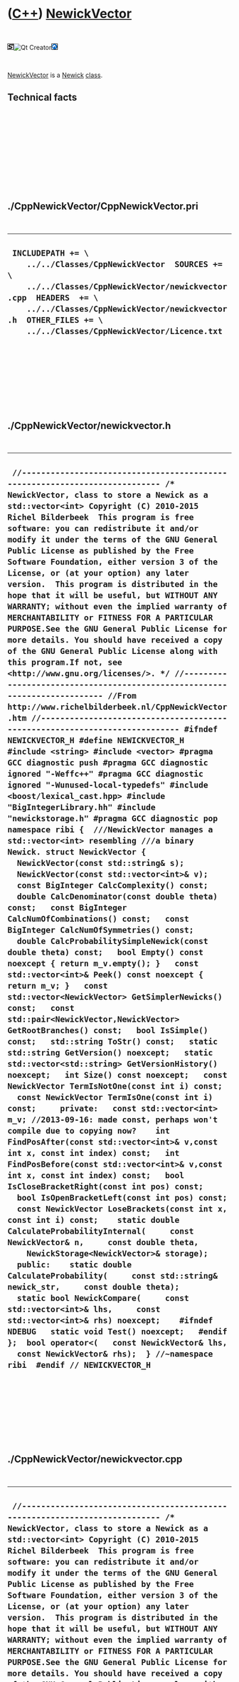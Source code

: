
 

 

 

 

 

([C++](Cpp.md)) [NewickVector](CppNewickVector.md)
====================================================

 

![STL](PicStl.png)![Qt
Creator](PicQtCreator.png)![Lubuntu](PicLubuntu.png)

 

[NewickVector](CppNewickVector.md) is a [Newick](CppNewick.md)
[class](CppClass.md).

Technical facts
---------------

 

 

 

 

 

 

./CppNewickVector/CppNewickVector.pri
-------------------------------------

 

  --------------------------------------------------------------------------------------------------------------------------------------------------------------------------------------------------------------------------------------------------------
  ` INCLUDEPATH += \     ../../Classes/CppNewickVector  SOURCES += \     ../../Classes/CppNewickVector/newickvector.cpp  HEADERS  += \     ../../Classes/CppNewickVector/newickvector.h  OTHER_FILES += \     ../../Classes/CppNewickVector/Licence.txt`
  --------------------------------------------------------------------------------------------------------------------------------------------------------------------------------------------------------------------------------------------------------

 

 

 

 

 

./CppNewickVector/newickvector.h
--------------------------------

 

  ---------------------------------------------------------------------------------------------------------------------------------------------------------------------------------------------------------------------------------------------------------------------------------------------------------------------------------------------------------------------------------------------------------------------------------------------------------------------------------------------------------------------------------------------------------------------------------------------------------------------------------------------------------------------------------------------------------------------------------------------------------------------------------------------------------------------------------------------------------------------------------------------------------------------------------------------------------------------------------------------------------------------------------------------------------------------------------------------------------------------------------------------------------------------------------------------------------------------------------------------------------------------------------------------------------------------------------------------------------------------------------------------------------------------------------------------------------------------------------------------------------------------------------------------------------------------------------------------------------------------------------------------------------------------------------------------------------------------------------------------------------------------------------------------------------------------------------------------------------------------------------------------------------------------------------------------------------------------------------------------------------------------------------------------------------------------------------------------------------------------------------------------------------------------------------------------------------------------------------------------------------------------------------------------------------------------------------------------------------------------------------------------------------------------------------------------------------------------------------------------------------------------------------------------------------------------------------------------------------------------------------------------------------------------------------------------------------------------------------------------------------------------------------------------------------------------------------------------------------------------------------------------------------------------------------------------------------------------------------------------------------------------------------------------------------------------------------------------------------------------------------------------------------------------------------------------------------------------------------------------------------------------------------------------------------------------------------------------------------------------------------------------------------------------------------------------------------
  ` //--------------------------------------------------------------------------- /* NewickVector, class to store a Newick as a std::vector<int> Copyright (C) 2010-2015 Richel Bilderbeek  This program is free software: you can redistribute it and/or modify it under the terms of the GNU General Public License as published by the Free Software Foundation, either version 3 of the License, or (at your option) any later version.  This program is distributed in the hope that it will be useful, but WITHOUT ANY WARRANTY; without even the implied warranty of MERCHANTABILITY or FITNESS FOR A PARTICULAR PURPOSE.See the GNU General Public License for more details. You should have received a copy of the GNU General Public License along with this program.If not, see <http://www.gnu.org/licenses/>. */ //--------------------------------------------------------------------------- //From http://www.richelbilderbeek.nl/CppNewickVector.htm //--------------------------------------------------------------------------- #ifndef NEWICKVECTOR_H #define NEWICKVECTOR_H  #include <string> #include <vector> #pragma GCC diagnostic push #pragma GCC diagnostic ignored "-Weffc++" #pragma GCC diagnostic ignored "-Wunused-local-typedefs" #include <boost/lexical_cast.hpp> #include "BigIntegerLibrary.hh" #include "newickstorage.h" #pragma GCC diagnostic pop  namespace ribi {  ///NewickVector manages a std::vector<int> resembling ///a binary Newick. struct NewickVector {   NewickVector(const std::string& s);   NewickVector(const std::vector<int>& v);    const BigInteger CalcComplexity() const;   double CalcDenominator(const double theta) const;   const BigInteger CalcNumOfCombinations() const;   const BigInteger CalcNumOfSymmetries() const;   double CalcProbabilitySimpleNewick(const double theta) const;   bool Empty() const noexcept { return m_v.empty(); }   const std::vector<int>& Peek() const noexcept { return m_v; }   const std::vector<NewickVector> GetSimplerNewicks() const;   const std::pair<NewickVector,NewickVector> GetRootBranches() const;   bool IsSimple() const;   std::string ToStr() const;   static std::string GetVersion() noexcept;   static std::vector<std::string> GetVersionHistory() noexcept;   int Size() const noexcept;   const NewickVector TermIsNotOne(const int i) const;   const NewickVector TermIsOne(const int i) const;     private:   const std::vector<int> m_v; //2013-09-16: made const, perhaps won't compile due to copying now?    int FindPosAfter(const std::vector<int>& v,const int x, const int index) const;   int FindPosBefore(const std::vector<int>& v,const int x, const int index) const;   bool IsCloseBracketRight(const int pos) const;   bool IsOpenBracketLeft(const int pos) const;   const NewickVector LoseBrackets(const int x, const int i) const;    static double CalculateProbabilityInternal(     const NewickVector& n,     const double theta,     NewickStorage<NewickVector>& storage);     public:    static double CalculateProbability(     const std::string& newick_str,     const double theta);     static bool NewickCompare(     const std::vector<int>& lhs,     const std::vector<int>& rhs) noexcept;    #ifndef NDEBUG   static void Test() noexcept;   #endif  };  bool operator<(   const NewickVector& lhs,   const NewickVector& rhs);  } //~namespace ribi  #endif // NEWICKVECTOR_H`
  ---------------------------------------------------------------------------------------------------------------------------------------------------------------------------------------------------------------------------------------------------------------------------------------------------------------------------------------------------------------------------------------------------------------------------------------------------------------------------------------------------------------------------------------------------------------------------------------------------------------------------------------------------------------------------------------------------------------------------------------------------------------------------------------------------------------------------------------------------------------------------------------------------------------------------------------------------------------------------------------------------------------------------------------------------------------------------------------------------------------------------------------------------------------------------------------------------------------------------------------------------------------------------------------------------------------------------------------------------------------------------------------------------------------------------------------------------------------------------------------------------------------------------------------------------------------------------------------------------------------------------------------------------------------------------------------------------------------------------------------------------------------------------------------------------------------------------------------------------------------------------------------------------------------------------------------------------------------------------------------------------------------------------------------------------------------------------------------------------------------------------------------------------------------------------------------------------------------------------------------------------------------------------------------------------------------------------------------------------------------------------------------------------------------------------------------------------------------------------------------------------------------------------------------------------------------------------------------------------------------------------------------------------------------------------------------------------------------------------------------------------------------------------------------------------------------------------------------------------------------------------------------------------------------------------------------------------------------------------------------------------------------------------------------------------------------------------------------------------------------------------------------------------------------------------------------------------------------------------------------------------------------------------------------------------------------------------------------------------------------------------------------------------------------------------------------------------------

 

 

 

 

 

./CppNewickVector/newickvector.cpp
----------------------------------

 

  -------------------------------------------------------------------------------------------------------------------------------------------------------------------------------------------------------------------------------------------------------------------------------------------------------------------------------------------------------------------------------------------------------------------------------------------------------------------------------------------------------------------------------------------------------------------------------------------------------------------------------------------------------------------------------------------------------------------------------------------------------------------------------------------------------------------------------------------------------------------------------------------------------------------------------------------------------------------------------------------------------------------------------------------------------------------------------------------------------------------------------------------------------------------------------------------------------------------------------------------------------------------------------------------------------------------------------------------------------------------------------------------------------------------------------------------------------------------------------------------------------------------------------------------------------------------------------------------------------------------------------------------------------------------------------------------------------------------------------------------------------------------------------------------------------------------------------------------------------------------------------------------------------------------------------------------------------------------------------------------------------------------------------------------------------------------------------------------------------------------------------------------------------------------------------------------------------------------------------------------------------------------------------------------------------------------------------------------------------------------------------------------------------------------------------------------------------------------------------------------------------------------------------------------------------------------------------------------------------------------------------------------------------------------------------------------------------------------------------------------------------------------------------------------------------------------------------------------------------------------------------------------------------------------------------------------------------------------------------------------------------------------------------------------------------------------------------------------------------------------------------------------------------------------------------------------------------------------------------------------------------------------------------------------------------------------------------------------------------------------------------------------------------------------------------------------------------------------------------------------------------------------------------------------------------------------------------------------------------------------------------------------------------------------------------------------------------------------------------------------------------------------------------------------------------------------------------------------------------------------------------------------------------------------------------------------------------------------------------------------------------------------------------------------------------------------------------------------------------------------------------------------------------------------------------------------------------------------------------------------------------------------------------------------------------------------------------------------------------------------------------------------------------------------------------------------------------------------------------------------------------------------------------------------------------------------------------------------------------------------------------------------------------------------------------------------------------------------------------------------------------------------------------------------------------------------------------------------------------------------------------------------------------------------------------------------------------------------------------------------------------------------------------------------------------------------------------------------------------------------------------------------------------------------------------------------------------------------------------------------------------------------------------------------------------------------------------------------------------------------------------------------------------------------------------------------------------------------------------------------------------------------------------------------------------------------------------------------------------------------------------------------------------------------------------------------------------------------------------------------------------------------------------------------------------------------------------------------------------------------------------------------------------------------------------------------------------------------------------------------------------------------------------------------------------------------------------------------------------------------------------------------------------------------------------------------------------------------------------------------------------------------------------------------------------------------------------------------------------------------------------------------------------------------------------------------------------------------------------------------------------------------------------------------------------------------------------------------------------------------------------------------------------------------------------------------------------------------------------------------------------------------------------------------------------------------------------------------------------------------------------------------------------------------------------------------------------------------------------------------------------------------------------------------------------------------------------------------------------------------------------------------------------------------------------------------------------------------------------------------------------------------------------------------------------------------------------------------------------------------------------------------------------------------------------------------------------------------------------------------------------------------------------------------------------------------------------------------------------------------------------------------------------------------------------------------------------------------------------------------------------------------------------------------------------------------------------------------------------------------------------------------------------------------------------------------------------------------------------------------------------------------------------------------------------------------------------------------------------------------------------------------------------------------------------------------------------------------------------------------------------------------------------------------------------------------------------------------------------------------------------------------------------------------------------------------------------------------------------------------------------------------------------------------------------------------------------------------------------------------------------------------------------------------------------------------------------------------------------------------------------------------------------------------------------------------------------------------------------------------------------------------------------------------------------------------------------------------------------------------------------------------------------------------------------------------------------------------------------------------------------------------------------------------------------------------------------------------------------------------------------------------------------------------------------------------------------------------------------------------------------------------------------------------------------------------------------------------------------------------------------------------------------------------------------------------------------------------------------------------------------------------------------------------------------------------------------------------------------------------------------------------------------------------------------------------------------------------------------------------------------------------------------------------------------------------------------------------------------------------------------------------------------------------------------------------------------------------------------------------------------------------------------------------------------------------------------------------------------------------------------------------------------------------------------------------------------------------------------------------------------------------------------------------------------------------------------------------------------------------------------------------------------------------------------------------------------------------------------------------------------------------------------------------------------------------------------------------------------------------------------------------------------------------------------------------------------------------------------------------------------------------------------------------------------------------------------------------------------------------------------------------------------------------------------------------------------------------------------------------------------------------------------------------------------------------------------------------------------------------------------------------------------------------------------------------------------------------------------------------------------------------------------------------------------------------------------------------------------------------------------------------------------------------------------------------------------------------------------------------------------------------------------------------------------------------------------------------------------------------------------------------------------------------------------------------------------------------------------------------------------------------------------------------------------------------------------------------------------------------------------------------------------------------------------------------------------------------------------------------------------------------------------------------------------------------------------------------------------------------------------------------------------------------------------------------------------------------------------------------------------------------------------------------------------------------------------------------------------------------------------------------------------------------------------------------------------------------------------------------------------------------------------------------------------------------------------------------------------------------------------------------------------------------------------------------------------------------------------------------------------------------------------------------------------------------------------------------------------------------------------------------------------------------------------------------------------------------------------------------------------------------------------------------------------------------------------------------------------------------------------------------------------------------------------------------------------------------------------------------------------------------------------------------------------------------------------------------------------------------------------------------------------------------------------------------------------------------------------------------------------------------------------------------------------------------------------------------------------------------------------------------------------------------------------------------------------------------------------------------------------------------------------------------------------------------------------------------------------------------------------------------------------------------------------------------------------------------------------------------------------------------------------------------------------------------------------------------------------------------------------------------------------------------------------------------------------------------------------------------------------------------------------------------------------------------------------------------------------------------------------------------------------------------------------------------------------------------------------------------------------------------------------------------------------------------------------------------------------------------------------------------------------------------------------------------------------------------------------------------------------------------------------------------------------------------------------------------------------------------------------------------------------------------------------------------------------------------------------------------------------------------------------------------------------------------------------------------------------------------------------------------------------------------------------------------------------------------------------------------------------------------------------------------------------------------------------------------------------------------------------------------------------------------------------------------------------------------------------------------------------------------------------------------------------------------------------------------------------------------------------------------------------------------------------------------------------------------------------------------------------------------------------------------------------------------------------------------------------------------------------------------------------------------------------------------------------------------------------------------------------------------------------------------------------------------------------------------------------------------------------------------------------------------------------------------------------------------------------------------------------------------------------------------------------------------------------------------------------------------------------------------------------------------------------------------------------------------------------------------------------------------------------------------------------------------------------------------------------------------------------------------------------------------------------------------------------------------------------------------------------------------------------------------------------------------------------------------------------------------------------------------------------------------------------------------------------------------------------------------------------------------------------------------------------------------------------------------------------------------------------------------------------------------------------------------------------------------------------------------------------------------------------------------------------------------------------------------------------------------------------------------------------------------------------------------------------------------------------------------------------------------------------------------------------------------------------------------------------------------------------------------------------------------------------------------------------------------------------------------------------------------------------------------------------------------------------------------------------------------------------------------------------------------------------------------------------------------------------------------------------------------------------------------------------------------------------------------------------------------------------------------------------------------------------------------------------------------------------------------------------------------------------------------------------------------------------------------------------------------------------------------------------------------------------------------------------------------------------------------------------------------------------------------------------------------------------------------------------------------------------------------------------------------------------------------------------------------------------------------------------------------------------------------------------------------------------------------------------------------------------------------------------------------------------------------------------------------------------------------------------------------------------------------------------------------------------------------------------------------------------------------------------------------------------------------------------------------------------------------------------------------------------------------------------------------------------------------------------------------------------------------------------------------------------------------------------------------------------------------------------------------------------------------------------------------------------------------------------------------------------------------------------------------------------------------------------------------------------------------------------------------------------------------------------------------------------------------------------------------------------------------------------------------------------------------------------------------------------------------------------------------------------------------------------------------------------------------------------------------------------------------------------------------------------------------------------------------------------------------------------------------------------------------------------------------------------------------------------------------------------------------------------------------------------------------------------------------------------------------------------------------------------------------------------------------------------------------------------------------------------------------------------------------------------------------------------------------------------------------------------------------------------------------------------------------------------------------------------------------------------------------------------------------------------------------------------------------------------------------------------------------------------------------------------------------------------------------------------------------------------------------------------------------------------------------------------------------------------------------------------------------------------------------------------------------------------------------------------------------------------------------------------------------------------------------------------------------------------------------------------------------------------------------------------------------------------------------------------------------------------------------------------------------------------------------------------------------------------------------------------------------------------------------------------------------------------------------------------------------------------------------------------------------------------------------------------------------------------------------------------------------------------------------------------------------------------------------------------------------------------------------------------------------------------------------------------------------------------------------------------------------------------------------------------------------------------------------------------------------------------------------------------------------------------------------------------------------------------------------------------------------------------------------------------------------------------------------------------------------------------------------------------------------------------------------------------------------------------------------------------------------------------------------------------------------------------------------------------------------------------------------------------------------------------------------------------------------------------------------------------------------------------------------------------------------------------------------------------------------------------------------------------------------------------------------------------------------------------------------------------------------------------------------------------------------------------------------------------------------------------------------------------------------------------------------------------------------------------------------------------------------------------------------------------------------------------------------------------------------------------------------------------------------------------------------------------------------------------------------------------------------------------------------------------------------------------------------------------------------------------------------------------------------------------------------------------------------------------------------------------------------------------------------------------------------------------------------------------------------------------------------------------------------------------------------------------------------------------------------------------------------------------------------------------------------------------------------------------------------------------------------------------------------------------------------------------------------------------------------------------------------------------------------------------------------------------------------------------------------------------------------------------------------------------------------------------------------------------------------------------------------------------------------------------------------------------------------------------------------------------------------------------------------------------------------------------------------------------------------------------------------------------------------------------------------------------------------------------------------------------------------------------------------------------------------------------------------------------------------------------------------------------------------------------------------------------------------------------------------------------------------------------------------------------------------------------------------------------------------------------------------------------------------------------------------------------------------------------------------------------------------------------------------------------------------------------------------------------------------------------------------------------------------------------------------------------------------------------------------------------------------------------------------------------------------------------------------------------------------------------------------------------------------------------------------------------------------------------------------------------------------------------------------------------------------------------------------------------------------------------------------------------------------------------------------------------------------------------------------------------------------------------------------------------------------------------------------------------------------------------------------------------------------------------------------------------------------------------------------------------------------------------------------------------------------------------------------------------------------------------------------------------------------------------------------------------------------------------------------------------------------------------------------------------------------------------------------------------------------------------------------------------------------------------------------------------------------------------------------------------------------------------------------------------------------------------------------------------------------------------------------------------------------------------------------------------------------------------------------------------------------------------------------------------------------
  ` //--------------------------------------------------------------------------- /* NewickVector, class to store a Newick as a std::vector<int> Copyright (C) 2010-2015 Richel Bilderbeek  This program is free software: you can redistribute it and/or modify it under the terms of the GNU General Public License as published by the Free Software Foundation, either version 3 of the License, or (at your option) any later version.  This program is distributed in the hope that it will be useful, but WITHOUT ANY WARRANTY; without even the implied warranty of MERCHANTABILITY or FITNESS FOR A PARTICULAR PURPOSE.See the GNU General Public License for more details. You should have received a copy of the GNU General Public License along with this program.If not, see <http://www.gnu.org/licenses/>. */ //--------------------------------------------------------------------------- //From http://www.richelbilderbeek.nl/CppNewickVector.htm //--------------------------------------------------------------------------- #pragma GCC diagnostic push #pragma GCC diagnostic ignored "-Weffc++" #pragma GCC diagnostic ignored "-Wunused-local-typedefs" #include "newickvector.h"  #include <algorithm> #include <cassert> #include <deque> #include <iostream> #include <functional> #include <map> #include <numeric> #include <stdexcept> #include <string> #include <sstream> #include <vector>  #include <boost/numeric/conversion/cast.hpp>  #include <boost/lexical_cast.hpp>  #include "BigIntegerLibrary.hh"  #include "fuzzy_equal_to.h" #include "newick.h" #include "testtimer.h" #include "trace.h"  #pragma GCC diagnostic pop  ribi::NewickVector::NewickVector(const std::string& s)   : m_v{Newick().StringToNewick(s)} {   #ifndef NDEBUG   Test();   #endif   assert(Newick().IsNewick(s));   //Can this be added?   //assert(m_v.empty() || Newick().IsNewick(m_v)); }  ribi::NewickVector::NewickVector(const std::vector<int>& v)   : m_v{v} {   #ifndef NDEBUG   Test();   #endif   assert(m_v.empty() || Newick().IsNewick(m_v)); }  const BigInteger ribi::NewickVector::CalcComplexity() const {   return Newick().CalcComplexity(m_v); }  double ribi::NewickVector::CalcDenominator(const double theta) const {   return Newick().CalcDenominator(Peek(),theta); }  const BigInteger ribi::NewickVector::CalcNumOfCombinations() const {   assert(Newick().IsNewick(m_v));   return Newick().CalcNumOfCombinationsBinary(m_v); }  const BigInteger ribi::NewickVector::CalcNumOfSymmetries() const {   assert(Newick().IsNewick(m_v));   assert(Newick().IsBinaryNewick(m_v));   return Newick().CalcNumOfSymmetriesBinary(m_v); }  double ribi::NewickVector::CalculateProbability(   const std::string& newick_str,   const double theta) {   assert(Newick().IsNewick(newick_str));   assert(theta > 0.0);   NewickVector newick(newick_str);   NewickStorage<NewickVector> storage(newick);   return CalculateProbabilityInternal(     newick,     theta,     storage); }  double ribi::NewickVector::CalculateProbabilityInternal(   const NewickVector& n,   const double theta,   NewickStorage<NewickVector>& storage) {   while(1)   {     //Is n already known?     {       const double p = storage.Find(n);       if (p!=0.0)       {         return p;       }     }      //Check for simple phylogeny     if (n.IsSimple())     {       const double p = n.CalcProbabilitySimpleNewick(theta);       storage.Store(n,p);       return p;     }     //Complex     //Generate other Newicks and their coefficients     std::vector<double> coefficients;     std::vector<NewickVector> newicks;     {       const double d = n.CalcDenominator(theta);       #ifdef DEBUG_NEWICKVECTOR_CALCULATEPROBABILITYINTERNAL       TRACE("Denominator for "         + n.ToStr()         + " = "         + boost::lexical_cast<std::string>(d));       #endif       typedef std::pair<std::vector<int>,int> NewickFrequencyPair;       const std::vector<NewickFrequencyPair> newick_freqs         = Newick().GetSimplerNewicksFrequencyPairs(n.Peek());       for(const NewickFrequencyPair& p: newick_freqs)       {         const int frequency = p.second;         assert(frequency > 0);         if (frequency == 1)         {           newicks.push_back(p.first);           coefficients.push_back(theta / d);         }         else         {           const double f_d = static_cast<double>(frequency);           newicks.push_back(p.first);           coefficients.push_back( (f_d*(f_d-1.0)) / d);         }         #ifdef DEBUG_NEWICKVECTOR_CALCULATEPROBABILITYINTERNAL         TRACE("NewickVector "           + Newick::NewickToString(p.first)           + " has coefficient "           + boost::lexical_cast<std::string>(coefficients.back()));         #endif       }     }     //Ask help about these new Newicks     {       const int sz = newicks.size();       assert(newicks.size() == coefficients.size() );       double p = 0.0;       for (int i=0; i!=sz; ++i)       {         //Recursive function call         p+=(coefficients[i] * CalculateProbabilityInternal(newicks[i],theta,storage));       }       storage.Store(n,p);       return p;     }   } }  double ribi::NewickVector::CalcProbabilitySimpleNewick(const double theta) const {   assert(Newick().IsSimple(m_v));   assert(theta > 0.0);   return Newick().CalcProbabilitySimpleNewick(m_v,theta); }  int ribi::NewickVector::FindPosAfter(const std::vector<int>& v,const int x, const int index) const {   const int sz = v.size();   for (int i=index; i!=sz; ++i)   {     assert(i >= 0);     assert(i < sz);     if (v[i]==x) return i;   }   return sz; }  int ribi::NewickVector::FindPosBefore(const std::vector<int>& v,const int x, const int index) const {    for (int i=index; i!=-1; --i)   {     #ifndef NDEBUG     const int sz = static_cast<int>(v.size());     assert(i >= 0);     assert(i < sz);     #endif     if (v[i]==x) return i;   }   return -1; }  const std::vector<ribi::NewickVector> ribi::NewickVector::GetSimplerNewicks() const {   assert(Newick().IsNewick(m_v));   const std::vector<std::vector<int> > v     = Newick().GetSimplerBinaryNewicks(m_v);   std::vector<NewickVector> w(std::begin(v),std::end(v));   return w; }  const std::pair<ribi::NewickVector,ribi::NewickVector> ribi::NewickVector::GetRootBranches() const {   assert(Newick().IsNewick(m_v));   std::pair<std::vector<int>,std::vector<int> > p     = Newick().GetRootBranchesBinary(m_v);   return p; }  std::string ribi::NewickVector::GetVersion() noexcept {   return "2.1"; }  std::vector<std::string> ribi::NewickVector::GetVersionHistory() noexcept {   return {     "2009-06-01: Version 1.0: Initial version",     "2010-08-10: Version 1.1: Major architectural revision",     "2011-02-20: Version 1.2: Removed helper functions from global namespace",     "2011-02-22: Version 2.0: Changed file management",     "2011-04-08: Version 2.1: fixed error forgiven by G++, but fatal for i686-pc-mingw32-qmake"   }; }   bool ribi::NewickVector::IsCloseBracketRight(const int pos) const {   const int sz = m_v.size();    assert(pos >= 0);   assert(pos < sz);   assert(m_v[pos]==1);    for (int i=pos+1; i!=sz; ++i) //+1 because v[pos]==1   {     const int x = m_v[i];     if (x == Newick::bracket_close) return true;     if (x == Newick::bracket_open) return false;   }   //There will always be a final closing bracket at the right   // that is not stored in a SortedNewickVector's std::vector   return true; }  bool ribi::NewickVector::IsOpenBracketLeft(const int pos) const {   assert(pos >= 0);   assert(pos < static_cast<int>(m_v.size()));   assert(m_v[pos]==1);    for (int i=pos-1; i!=-1; --i) //-1, because v[pos]==1   {     const int x = m_v[i];     if (x == Newick::bracket_open) return true;     if (x == Newick::bracket_close) return false;   }   //There will always be a trailing opening bracket at the left   // that is not stored in a SortedNewickVector's std::vector   return true; }  bool ribi::NewickVector::IsSimple() const {   return Newick().IsSimple(m_v); }  //Does the following conversions: // (5,(5,1)) -> (5,6) // (4,(5,1)) -> (4,6) // (4,(3,1)) -> (4,4) // (4,(1,1)) -> (4,2) // string_pos points at an index in the string current.newick after the '1' // For example, for (4,(3,1)) the string_pos equals 7 // num is the other value between brackets // For example, for (4,(3,1)) num will equal 3 // (5,(5,1)) -> (5,6) // -> sz = 9 // -> bracket_open_pos  = 3 // -> bracket_close_pos = 7 // -> sz_loss = 4 = 7 - 3 = bracket_close_pos - bracket_open_pos // -> new_sz = 5 const ribi::NewickVector ribi::NewickVector::LoseBrackets(const int x, const int i) const {   assert(i >= 0);   assert(i < Size());   assert(m_v[i] == 1);   assert(x>0);   std::vector<int> v_copy = m_v;    const int bracket_open_pos     = FindPosBefore(m_v,Newick::bracket_open,i);   assert(bracket_open_pos > -1);   const int bracket_close_pos     = FindPosAfter(m_v,Newick::bracket_close,i);   assert(bracket_close_pos < Size());   const int sz = Size();   const int sz_lose = bracket_close_pos - bracket_open_pos;   const int sz_new = sz - sz_lose;   v_copy[bracket_open_pos] = x+1;   const std::vector<int>::iterator begin_iter(&v_copy[bracket_close_pos+1]);   const std::vector<int>::iterator output_iter(&v_copy[bracket_open_pos+1]);   std::copy(begin_iter,v_copy.end(),output_iter);   v_copy.resize(sz_new);    return NewickVector(v_copy); }  bool ribi::NewickVector::NewickCompare(   const std::vector<int>& lhs,   const std::vector<int>& rhs) noexcept {   const int l_sz = lhs.size();   const int r_sz = rhs.size();   if (l_sz < r_sz) return true;   if (l_sz > r_sz) return false;    typedef std::vector<int>::const_iterator Iter;   Iter lhs_iter = lhs.begin();   const Iter lhs_end = lhs.end();   Iter rhs_iter = rhs.begin();    for ( ; lhs_iter != lhs_end; ++lhs_iter, ++rhs_iter)   {     const int x_l = *lhs_iter;     const int x_r = *rhs_iter;     if (x_l < x_r) return true;     if (x_l > x_r) return false;   }   return false; }  int ribi::NewickVector::Size() const noexcept {   return boost::numeric_cast<int>(m_v.size()); }  const ribi::NewickVector ribi::NewickVector::TermIsNotOne(const int i) const {   assert(m_v[i]>1);   std::vector<int> v(m_v);   --v[i];   return NewickVector(v); }  //TermIsOne is called whenever a '1' is found in a newick structure //string_pos has the index of the character after this '1' // (when a string has multiple 1's, TermIsOne is called for each '1', //  with each time a different string_pos) //If this '1' is between two brackets, with one other number, //  these two numbers are added and the brackets are removed //If this '1' is not between two brackets, //  the newick string returned is empty //Conversion examples // (3,(15,1)), string_pos 8 -> (3,16) //         ^   EXIT1 // (2,(23,1)), string_pos 8 -> (2,24) //         ^   EXIT1 // (1,(20,5)), string_pos 2 -> [empty] //   ^         EXIT-2 // (1,(1,1)), string_pos 2 -> [empty] //   ^         EXIT-2 // (1,(1,1)), string_pos 5 -> (1,2) //      ^      EXIT-2 // (1,(1,1)), string_pos 7 -> (1,2) //        ^    EXIT-1 // ((1,2,3),3), string_pos 3 -> (3,3) //Might be incorrect: algorithm holds for two numbers between brackets //    ^ const ribi::NewickVector ribi::NewickVector::TermIsOne(const int i) const {   const int sz = m_v.size();    //assert(new_newick.empty());   assert(i < sz);   assert(m_v[i] == 1); //Must be a 1    const bool open_bracket_left     = IsOpenBracketLeft(i);   const bool close_bracket_right     = IsCloseBracketRight(i);    if (open_bracket_left == true     && close_bracket_right == true)   {     //Find other_value     int other_value = 0;     //If adjecent to the left is a comma     // and subsequently a value,     if (i > 0       && m_v[i-1]  > 0)     {       other_value = m_v[i-1];     }     else if (i + 1 < sz       && m_v[i+1]  > 0)     {       other_value = m_v[i+1];     }      assert(other_value >= 1);     return LoseBrackets(other_value,i);   }    //Return an empty SortedNewickVector   return NewickVector(std::vector<int>()); }  #ifndef NDEBUG void ribi::NewickVector::Test() noexcept {   {     static bool is_tested{false};     if (is_tested) return;     is_tested = true;   }   {     Newick();   }   const TestTimer test_timer(__func__,__FILE__,1.0);   const bool verbose{false};    //Test simplification of trinary Newick   {     //Simple trinary Newick     {       const std::string s = "(2,3,4)";       const std::vector<int> n = Newick().StringToNewick(s);       assert(Newick().IsTrinaryNewick(n));       const std::vector<std::vector<int> > ns = Newick().GetSimplerNewicks(n);       #ifdef DEBUG_BO_2_3_4_BC       for(const std::vector<int>& v: ns)       {         TRACE(Newick::NewickToString(v));       }       #endif       assert(ns.size() == 3);        assert(std::find(ns.begin(),ns.end(),         Newick().StringToNewick("(1,3,4)")) != ns.end());       assert(std::find(ns.begin(),ns.end(),         Newick().StringToNewick("(2,2,4)")) != ns.end());       assert(std::find(ns.begin(),ns.end(),         Newick().StringToNewick("(2,3,3)")) != ns.end());     }     //Simple trinary Newick     {       const std::string s = "(1,2,3)";       const std::vector<int> n = Newick().StringToNewick(s);       assert(Newick().IsTrinaryNewick(n));       const std::vector<std::vector<int> > ns = Newick().GetSimplerNewicks(n);       assert(ns.size() == 4);       assert(std::find(ns.begin(),ns.end(),         Newick().StringToNewick("(3,3)")) != ns.end());       assert(std::find(ns.begin(),ns.end(),         Newick().StringToNewick("(2,4)")) != ns.end());       assert(std::find(ns.begin(),ns.end(),         Newick().StringToNewick("(1,1,3)")) != ns.end());       assert(std::find(ns.begin(),ns.end(),         Newick().StringToNewick("(1,2,2)")) != ns.end());     }     //Complex trinary Newick     {       const std::string s = "((2,3),(4,5),(6,7))";       const std::vector<int> n = Newick().StringToNewick(s);       assert(Newick().IsTrinaryNewick(n));       const std::vector<std::vector<int> > ns = Newick().GetSimplerNewicks(n);       assert(ns.size() == 6);       assert(std::find(ns.begin(),ns.end(),         Newick().StringToNewick("((1,3),(4,5),(6,7))")) != ns.end());       assert(std::find(ns.begin(),ns.end(),         Newick().StringToNewick("((2,2),(4,5),(6,7))")) != ns.end());       assert(std::find(ns.begin(),ns.end(),         Newick().StringToNewick("((2,3),(3,5),(6,7))")) != ns.end());       assert(std::find(ns.begin(),ns.end(),         Newick().StringToNewick("((2,3),(4,4),(6,7))")) != ns.end());       assert(std::find(ns.begin(),ns.end(),         Newick().StringToNewick("((2,3),(4,5),(5,7))")) != ns.end());       assert(std::find(ns.begin(),ns.end(),         Newick().StringToNewick("((2,3),(4,5),(6,6))")) != ns.end());     }     //Another trinary Newick     {       const std::string s = "((2,3),(1,5),(6,7))";       const std::vector<int> n = Newick().StringToNewick(s);       assert(Newick().IsTrinaryNewick(n));       const std::vector<std::vector<int> > ns = Newick().GetSimplerNewicks(n);       assert(ns.size() == 6);       assert(std::find(ns.begin(),ns.end(),         Newick().StringToNewick("((1,3),(1,5),(6,7))")) != ns.end());       assert(std::find(ns.begin(),ns.end(),         Newick().StringToNewick("((2,2),(1,5),(6,7))")) != ns.end());       assert(std::find(ns.begin(),ns.end(),         Newick().StringToNewick("((2,3),6,(6,7))")) != ns.end());       assert(std::find(ns.begin(),ns.end(),         Newick().StringToNewick("((2,3),(1,4),(6,7))")) != ns.end());       assert(std::find(ns.begin(),ns.end(),         Newick().StringToNewick("((2,3),(1,5),(5,7))")) != ns.end());       assert(std::find(ns.begin(),ns.end(),         Newick().StringToNewick("((2,3),(1,5),(6,6))")) != ns.end());     }     //Another trinary Newick     {       const std::string s = "((1,2,3),(4,5,6),1)";       const std::vector<int> n = Newick().StringToNewick(s);       assert(Newick().IsTrinaryNewick(n));       const std::vector<std::vector<int> > ns = Newick().GetSimplerNewicks(n);       assert(ns.size() == 7);       assert(std::find(ns.begin(),ns.end(),         Newick().StringToNewick("((3,3),(4,5,6),1)")) != ns.end());       assert(std::find(ns.begin(),ns.end(),         Newick().StringToNewick("((2,4),(4,5,6),1)")) != ns.end());       assert(std::find(ns.begin(),ns.end(),         Newick().StringToNewick("((1,1,3),(4,5,6),1)")) != ns.end());       assert(std::find(ns.begin(),ns.end(),         Newick().StringToNewick("((1,2,2),(4,5,6),1)")) != ns.end());       assert(std::find(ns.begin(),ns.end(),         Newick().StringToNewick("((1,2,3),(3,5,6),1)")) != ns.end());       assert(std::find(ns.begin(),ns.end(),         Newick().StringToNewick("((1,2,3),(4,4,6),1)")) != ns.end());       assert(std::find(ns.begin(),ns.end(),         Newick().StringToNewick("((1,2,3),(4,5,5),1)")) != ns.end());     }     //Another trinary Newick     {       const std::string s = "((1,(1,1,1)),1)";       const std::vector<int> n = Newick().StringToNewick(s);       assert(Newick().IsTrinaryNewick(n));       const std::vector<std::vector<int> > ns = Newick().GetSimplerNewicks(n);       assert(ns.size() == 6);       assert(std::find(ns.begin(),ns.end(),         Newick().StringToNewick("((1,(2,1)),1)")) != ns.end());     }     //Another trinary Newick     {       const std::string s = "(1,(1,1),1)";       const std::vector<int> n = Newick().StringToNewick(s);       assert(Newick().IsTrinaryNewick(n));       const std::vector<std::vector<int> > ns = Newick().GetSimplerNewicks(n);       //#define DEBUG_BO_1_BO_1_1_BC_1       #ifdef  DEBUG_BO_1_BO_1_1_BC_1       TRACE(boost::lexical_cast<std::string>(ns.size()));       for(const std::vector<int>& v: ns)       {         TRACE(Newick::NewickToString(v));       }       #endif       assert(ns.size() == 4);       assert(std::find(ns.begin(),ns.end(),         Newick().StringToNewick("(1,2,1)")) != ns.end());       assert(std::find(ns.begin(),ns.end(),         Newick().StringToNewick("((1,1),2)")) != ns.end());       assert(std::find(ns.begin(),ns.end(),         Newick().StringToNewick("(2,(1,1))")) != ns.end());     }     //Another trinary Newick     {       const std::string s = "((1,(2,3,4)),5)";       const std::vector<int> n = Newick().StringToNewick(s);       assert(Newick().IsTrinaryNewick(n));       const std::vector<std::vector<int> > ns = Newick().GetSimplerNewicks(n);       assert(ns.size() == 4);       assert(std::find(ns.begin(),ns.end(),         Newick().StringToNewick("((1,(1,3,4)),5)")) != ns.end());       assert(std::find(ns.begin(),ns.end(),         Newick().StringToNewick("((1,(2,2,4)),5)")) != ns.end());       assert(std::find(ns.begin(),ns.end(),         Newick().StringToNewick("((1,(2,3,3)),5)")) != ns.end());       assert(std::find(ns.begin(),ns.end(),         Newick().StringToNewick("((1,(2,3,4)),4)")) != ns.end());     }   }    //Check that well-formed Newicks are confirmed valid   {     const std::vector<std::string> v = Newick().CreateValidNewicks();     for(const std::string& s: v)     {       if (verbose) { TRACE("I must be accepted: " + s); }       //Check if valid newicks (as std::string) are marked as valid       try       {         Newick().CheckNewick(s);       }       catch (std::exception& e)       {         std::cerr << "(" << __FILE__ << "," << __LINE__ << ") "           << s << ": " << e.what() << '\n'         ;       }       //Check if valid newicks (as std::vector) are marked as valid       try       {         const std::vector<int> n = Newick().StringToNewick(s);         Newick().CheckNewick(n);         assert(Newick().IsNewick(n));       }       catch (std::exception& e)       {         std::cerr << s           << " (converted to std::vector<int>): "           << e.what()         ;       }       //Check std::string conversion (from NewickVector(std::string))       try       {         NewickVector temp(s);         assert(s == temp.ToStr());       }       catch (std::exception& e)       {         std::cerr << s           << " (NewickVector from std::string): "           << e.what()         ;       }       //Check std::string conversion (from NewickVector(std::vector<int>))       try       {         const std::vector<int> n = Newick().StringToNewick(s);         NewickVector temp(n);         assert(s == temp.ToStr());       }       catch (std::exception& e)       {         std::cerr << s           << " (NewickVector from std::vector<int>): "           << e.what()         ;       }       assert(Newick().IsNewick(s));       //Check the simpler Newicks       {         const std::vector<std::vector<int> > simpler           = Newick().GetSimplerNewicks(             Newick().StringToNewick(s));         for(const std::vector<int> simple: simpler)         {           assert(Newick().IsNewick(simple));           Newick().CheckNewick(simple);         }       }       //Check the branches       #ifndef NDEBUG       if (!Newick().IsUnaryNewick(Newick().StringToNewick(s)))       {         const std::vector<std::vector<int> > b             = Newick().GetRootBranches(               Newick().StringToNewick(s));         for(const std::vector<int>& c: b)         {           assert(Newick().IsNewick(c));         }       }       #endif     }   }   //Check if ill-formed Newicks are rejected   {     const std::vector<std::string> v = Newick().CreateInvalidNewicks();     for(const std::string& s: v)     {       if (verbose) { TRACE("I must be rejected: " + s); }       assert(!Newick().IsNewick(s));     }   }    //Check that well-formed Newicks are confirmed valid   {     const std::vector<std::string> v = Newick().CreateValidNewicks();     for(const std::string& s: v)     {       if (verbose) { TRACE("I must be accepted: " + s); }       //Check if valid newicks (as std::string) are marked as valid       try       {         Newick().CheckNewick(s);       }       catch (std::exception& e)       {         std::cerr << "(" << __FILE__ << "," << __LINE__ << ") "           << s << ": " << e.what() << '\n';       }       //Check if valid newicks (as std::vector) are marked as valid       try       {         const std::vector<int> n = Newick().StringToNewick(s);         Newick().CheckNewick(n);         assert(Newick().IsNewick(n));       }       catch (std::exception& e)       {         std::cerr << s           << " (converted to std::vector<int>): "           << e.what();       }       //Check std::string conversion (from NewickVector(std::string))       try       {         NewickVector temp(s);         assert(s == temp.ToStr());       }       catch (std::exception& e)       {         std::cerr << s           << " (NewickVector from std::string): "           << e.what();       }       //Check std::string conversion (from NewickVector(std::vector<int>))       try       {         const std::vector<int> n = Newick().StringToNewick(s);         NewickVector temp(n);         assert(s == temp.ToStr());       }       catch (std::exception& e)       {         std::cerr << s           << " (NewickVector from std::vector<int>): "           << e.what();       }       assert(Newick().IsNewick(s));       //Check the simpler Newicks       if (Newick().IsBinaryNewick(Newick().StringToNewick(s)))       {         const std::vector<std::vector<int> > simpler           = Newick().GetSimplerBinaryNewicks(             Newick().StringToNewick(s));         for(const std::vector<int> simple: simpler)         {           assert(Newick().IsNewick(simple));           Newick().CheckNewick(simple);         }       }       //Check the branches       if (Newick().IsBinaryNewick(Newick().StringToNewick(s)))       {         const std::pair<std::vector<int>,std::vector<int> > b             = Newick().GetRootBranchesBinary(Newick().StringToNewick(s));         assert(Newick().IsNewick(b.first));         assert(Newick().IsNewick(b.second));       }     }   }   //Calculate N1   #ifndef NDEBUG   {     const double theta = 23.45;     //Calculate probability the short way     const std::string n1 = "((1,1),1,1)";     const std::string n2 = "(1,(1,1),1)";     const std::string n3 = "(1,1,(1,1))";     const double p1 = ribi::NewickVector::CalculateProbability(n1,theta);     const double p2 = ribi::NewickVector::CalculateProbability(n2,theta);     const double p3 = ribi::NewickVector::CalculateProbability(n3,theta);     //Calculate probability via testable binary Newicks     const double p4       = theta       / Newick().CalcDenominator(Newick().StringToNewick(n1),theta)       * ( (2.0 * ribi::NewickVector::CalculateProbability("(1,1,2)",theta) )         + (2.0 * ribi::NewickVector::CalculateProbability("(2,(1,1))",theta) ) );     const double p5       = theta       / Newick().CalcDenominator(Newick().StringToNewick(n1),theta)       * ( (2.0 * ribi::NewickVector::CalculateProbability("(1,2,1)",theta) )         + (2.0 * ribi::NewickVector::CalculateProbability("(2,(1,1))",theta) ) );     const double p6       = theta       / Newick().CalcDenominator(Newick().StringToNewick(n1),theta)       * ( (2.0 * ribi::NewickVector::CalculateProbability("(2,1,1)",theta) )         + (2.0 * ribi::NewickVector::CalculateProbability("(2,(1,1))",theta) ) );     assert(ribi::fuzzy_equal_to()(p1,p2));     assert(ribi::fuzzy_equal_to()(p1,p3));     assert(ribi::fuzzy_equal_to()(p1,p4));     assert(ribi::fuzzy_equal_to()(p1,p5));     assert(ribi::fuzzy_equal_to()(p1,p6));   }   //Calculate N2   {     const double theta = 12.34;     //Calculate probability the short way     const std::string n = "((1,1,1),1)";     const double p1 = ribi::NewickVector::CalculateProbability(n,theta);     //Calculate probability via testable binary Newicks     const double p2       = theta       / Newick().CalcDenominator(Newick().StringToNewick(n),theta)       * 6.0       * ribi::NewickVector::CalculateProbability("((2,1),1)",theta);     assert(ribi::fuzzy_equal_to()(p1,p2));   }    //Testing the known probabilities   {     const std::vector<boost::tuple<std::string,double,double> > v       = Newick().GetKnownProbabilities();     for(const auto& t:  v)     {       const std::string newick_str = boost::get<0>(t);       const double theta = boost::get<1>(t);       const double p1 = boost::get<2>(t);       const double p2 = ribi::NewickVector::CalculateProbability(newick_str,theta);       assert(ribi::fuzzy_equal_to(0.001)(p1,p2));     }   }   #endif } #endif  std::string ribi::NewickVector::ToStr() const {   assert(Newick().IsNewick(m_v));   return Newick().NewickToString(m_v); }  bool ribi::operator<(const NewickVector& lhs, const NewickVector& rhs) {   return ribi::NewickVector::NewickCompare(lhs.Peek(),rhs.Peek()); }`
  -------------------------------------------------------------------------------------------------------------------------------------------------------------------------------------------------------------------------------------------------------------------------------------------------------------------------------------------------------------------------------------------------------------------------------------------------------------------------------------------------------------------------------------------------------------------------------------------------------------------------------------------------------------------------------------------------------------------------------------------------------------------------------------------------------------------------------------------------------------------------------------------------------------------------------------------------------------------------------------------------------------------------------------------------------------------------------------------------------------------------------------------------------------------------------------------------------------------------------------------------------------------------------------------------------------------------------------------------------------------------------------------------------------------------------------------------------------------------------------------------------------------------------------------------------------------------------------------------------------------------------------------------------------------------------------------------------------------------------------------------------------------------------------------------------------------------------------------------------------------------------------------------------------------------------------------------------------------------------------------------------------------------------------------------------------------------------------------------------------------------------------------------------------------------------------------------------------------------------------------------------------------------------------------------------------------------------------------------------------------------------------------------------------------------------------------------------------------------------------------------------------------------------------------------------------------------------------------------------------------------------------------------------------------------------------------------------------------------------------------------------------------------------------------------------------------------------------------------------------------------------------------------------------------------------------------------------------------------------------------------------------------------------------------------------------------------------------------------------------------------------------------------------------------------------------------------------------------------------------------------------------------------------------------------------------------------------------------------------------------------------------------------------------------------------------------------------------------------------------------------------------------------------------------------------------------------------------------------------------------------------------------------------------------------------------------------------------------------------------------------------------------------------------------------------------------------------------------------------------------------------------------------------------------------------------------------------------------------------------------------------------------------------------------------------------------------------------------------------------------------------------------------------------------------------------------------------------------------------------------------------------------------------------------------------------------------------------------------------------------------------------------------------------------------------------------------------------------------------------------------------------------------------------------------------------------------------------------------------------------------------------------------------------------------------------------------------------------------------------------------------------------------------------------------------------------------------------------------------------------------------------------------------------------------------------------------------------------------------------------------------------------------------------------------------------------------------------------------------------------------------------------------------------------------------------------------------------------------------------------------------------------------------------------------------------------------------------------------------------------------------------------------------------------------------------------------------------------------------------------------------------------------------------------------------------------------------------------------------------------------------------------------------------------------------------------------------------------------------------------------------------------------------------------------------------------------------------------------------------------------------------------------------------------------------------------------------------------------------------------------------------------------------------------------------------------------------------------------------------------------------------------------------------------------------------------------------------------------------------------------------------------------------------------------------------------------------------------------------------------------------------------------------------------------------------------------------------------------------------------------------------------------------------------------------------------------------------------------------------------------------------------------------------------------------------------------------------------------------------------------------------------------------------------------------------------------------------------------------------------------------------------------------------------------------------------------------------------------------------------------------------------------------------------------------------------------------------------------------------------------------------------------------------------------------------------------------------------------------------------------------------------------------------------------------------------------------------------------------------------------------------------------------------------------------------------------------------------------------------------------------------------------------------------------------------------------------------------------------------------------------------------------------------------------------------------------------------------------------------------------------------------------------------------------------------------------------------------------------------------------------------------------------------------------------------------------------------------------------------------------------------------------------------------------------------------------------------------------------------------------------------------------------------------------------------------------------------------------------------------------------------------------------------------------------------------------------------------------------------------------------------------------------------------------------------------------------------------------------------------------------------------------------------------------------------------------------------------------------------------------------------------------------------------------------------------------------------------------------------------------------------------------------------------------------------------------------------------------------------------------------------------------------------------------------------------------------------------------------------------------------------------------------------------------------------------------------------------------------------------------------------------------------------------------------------------------------------------------------------------------------------------------------------------------------------------------------------------------------------------------------------------------------------------------------------------------------------------------------------------------------------------------------------------------------------------------------------------------------------------------------------------------------------------------------------------------------------------------------------------------------------------------------------------------------------------------------------------------------------------------------------------------------------------------------------------------------------------------------------------------------------------------------------------------------------------------------------------------------------------------------------------------------------------------------------------------------------------------------------------------------------------------------------------------------------------------------------------------------------------------------------------------------------------------------------------------------------------------------------------------------------------------------------------------------------------------------------------------------------------------------------------------------------------------------------------------------------------------------------------------------------------------------------------------------------------------------------------------------------------------------------------------------------------------------------------------------------------------------------------------------------------------------------------------------------------------------------------------------------------------------------------------------------------------------------------------------------------------------------------------------------------------------------------------------------------------------------------------------------------------------------------------------------------------------------------------------------------------------------------------------------------------------------------------------------------------------------------------------------------------------------------------------------------------------------------------------------------------------------------------------------------------------------------------------------------------------------------------------------------------------------------------------------------------------------------------------------------------------------------------------------------------------------------------------------------------------------------------------------------------------------------------------------------------------------------------------------------------------------------------------------------------------------------------------------------------------------------------------------------------------------------------------------------------------------------------------------------------------------------------------------------------------------------------------------------------------------------------------------------------------------------------------------------------------------------------------------------------------------------------------------------------------------------------------------------------------------------------------------------------------------------------------------------------------------------------------------------------------------------------------------------------------------------------------------------------------------------------------------------------------------------------------------------------------------------------------------------------------------------------------------------------------------------------------------------------------------------------------------------------------------------------------------------------------------------------------------------------------------------------------------------------------------------------------------------------------------------------------------------------------------------------------------------------------------------------------------------------------------------------------------------------------------------------------------------------------------------------------------------------------------------------------------------------------------------------------------------------------------------------------------------------------------------------------------------------------------------------------------------------------------------------------------------------------------------------------------------------------------------------------------------------------------------------------------------------------------------------------------------------------------------------------------------------------------------------------------------------------------------------------------------------------------------------------------------------------------------------------------------------------------------------------------------------------------------------------------------------------------------------------------------------------------------------------------------------------------------------------------------------------------------------------------------------------------------------------------------------------------------------------------------------------------------------------------------------------------------------------------------------------------------------------------------------------------------------------------------------------------------------------------------------------------------------------------------------------------------------------------------------------------------------------------------------------------------------------------------------------------------------------------------------------------------------------------------------------------------------------------------------------------------------------------------------------------------------------------------------------------------------------------------------------------------------------------------------------------------------------------------------------------------------------------------------------------------------------------------------------------------------------------------------------------------------------------------------------------------------------------------------------------------------------------------------------------------------------------------------------------------------------------------------------------------------------------------------------------------------------------------------------------------------------------------------------------------------------------------------------------------------------------------------------------------------------------------------------------------------------------------------------------------------------------------------------------------------------------------------------------------------------------------------------------------------------------------------------------------------------------------------------------------------------------------------------------------------------------------------------------------------------------------------------------------------------------------------------------------------------------------------------------------------------------------------------------------------------------------------------------------------------------------------------------------------------------------------------------------------------------------------------------------------------------------------------------------------------------------------------------------------------------------------------------------------------------------------------------------------------------------------------------------------------------------------------------------------------------------------------------------------------------------------------------------------------------------------------------------------------------------------------------------------------------------------------------------------------------------------------------------------------------------------------------------------------------------------------------------------------------------------------------------------------------------------------------------------------------------------------------------------------------------------------------------------------------------------------------------------------------------------------------------------------------------------------------------------------------------------------------------------------------------------------------------------------------------------------------------------------------------------------------------------------------------------------------------------------------------------------------------------------------------------------------------------------------------------------------------------------------------------------------------------------------------------------------------------------------------------------------------------------------------------------------------------------------------------------------------------------------------------------------------------------------------------------------------------------------------------------------------------------------------------------------------------------------------------------------------------------------------------------------------------------------------------------------------------------------------------------------------------------------------------------------------------------------------------------------------------------------------------------------------------------------------------------------------------------------------------------------------------------------------------------------------------------------------------------------------------------------------------------------------------------------------------------------------------------------------------------------------------------------------------------------------------------------------------------------------------------------------------------------------------------------------------------------------------------------------------------------------------------------------------------------------------------------------------------------------------------------------------------------------------------------------------------------------------------------------------------------------------------------------------------------------------------------------------------------------------------------------------------------------------------------------------------------------------------------------------------------------------------------------------------------------------------------------------------------------------------------------------------------------------------------------------------------------------------------------------------------------------------------------------------------------------------------------------------------------------------------------------------------------------------------------------------------------------------------------------------------------------------------------------------------------------------------------------------------------------------------------------------------------------------------------------------------------------------------------------------------------------------------------------------------------------------------------------------------------------------------------------------------------------------------------------------------------------------------------------------------------------------------------------------------------------------------------------------------------------------------------------------------------------------------------------------------------------------------------------------------------------------------------------------------------------------------------------------------------------------------------------------------------------------------------------------------------------------------------------------------------------------------------------------------------------------------------------------------------------------------------------------------------------------------------------------------------------------------------------------------------------------------------------------------------------------------------------------------------------------------------------------------------------------------------------------------------------------------------------------------------------------------------------------------------------------------------------------------------------------------------------------------------------------------------------------------------------------------------------------------------------------------------------------------------------------------------------------------------------------------------------------------------------------------------------------------------------------------------------------------------------------------------------------------------------------------------------------------------------------------------------------------------------------------------------------------------------------------------------------------------------------------------------------------------------------------------------------------------------------------------------------------------------------------------------------------------------------------------------------------------------------------------------------------------------------------------------------------------------------------------------------------------------------------------------------------------------------------------------------------------------------------------------------------------------------------------------------------------------------------------------------------------------------------------------------------------------------------------------------------------------------------------------------------------------------------------------------------------------------------------------------------------------------------------------------------------------------------------------------------------------------------------------------------------------------------------------------------------------------------------------------------------------------------------------------------------------------------------------------------------------------------------------------------------------------------------------------------------------------------------------------------------------------------------------------------------------------------------------------------------------------------------------------------------------------------------------------------------------------------------------------------------------------------------------------------------------------------------------------------------------------------------------------------------------------------------------------------------------------------------------------------------------------------------------------------------------------------------------------------------------------------------------------------------------------------------------------------------------------------------------------------------------------------------------------------------------------------------------------------------------------------------------------------------------------------------------------------------------------------------------------------------------------------------------------------------------------------------------------------------------------------------------------------------------------------------------------------------------------------------------------------------------------------------------------------------------------------------------------------------------------------------------------------------------------------------------------------------------------------------------------------------------------------------------------------------------------------------------------------------------------------------------------------------------------------------------------------------------------------------------------------------------------------------------------------------------------------------------------------------------------------------------------------------------------------------------------------------------------------------------------------------------------------------------------------------------------------------------------------------------------------------------------------------------------------------------------------------------------------------------------------------------------------------------------------------------------------------------------------------------------------------------------------------------------------------------------------------------------------------------------------------------------------------------------------------------------------------------------------------------------------------------------------------------------------------

 

 

 

 

 

 

